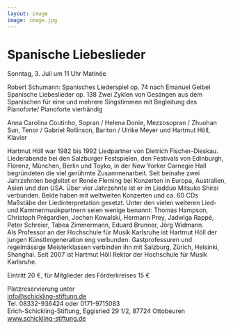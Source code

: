 ```yaml
---
layout: image
image: image.jpg
---
```


# Spanische Liebeslieder
Sonntag, 3. Juli um 11 Uhr Matinée

Robert Schumann:
Spanisches Liederspiel op. 74 nach Emanuel Geibel 
Spanische Liebeslieder op. 138
Zwei Zyklen von Gesängen aus dem Spanischen für eine und mehrere Singstimmen mit Begleitung des Pianoforte/ Pianoforte vierhändig



Anna Carolina Coutinho, Sopran / Helena Donie, Mezzosopran / Zhuohan Sun, Tenor / Gabriel Rollinson, Bariton / Ulrike Meyer und Hartmut Höll, Klavier
  
Hartmut Höll war 1982 bis 1992 Liedpartner von Dietrich Fischer-Dieskau. Liederabende bei den Salzburger Festspielen, den Festivals von Edinburgh, Florenz, München, Berlin und Toyko, in der New Yorker Carnegie Hall begründeten die viel gerühmte Zusammenarbeit. Seit beinahe zwei Jahrzehnten begleitet er Renée Fleming bei Konzerten in Europa, Australien, Asien und den USA. Über vier Jahrzehnte ist er im Liedduo Mitsuko Shirai verbunden. Beide haben mit weltweiten Konzerten und ca. 60 CDs Maßstäbe der Liedinterpretation gesetzt. Unter den vielen weiteren Lied- und Kammermusikpartnern seien wenige benannt: Thomas Hampson, Christoph Prégardien, Jochen Kowalski, Hermann Prey, Jadwiga Rappé, Peter Schreier, Tabea Zimmermann, Eduard Brunner, Jörg Widmann.   
Als Professor an der Hochschule für Musik Karlsruhe ist Hartmut Höll der jungen Künstlergeneration eng verbunden. Gastprofessuren und regelmässige Meisterklassen verbinden ihn mit Salzburg, Zürich, Helsinki, Shanghai. Seit 2007 ist Hartmut Höll Rektor der Hochschule für Musik Karlsruhe.


Eintritt 20 €, für Mitglieder des Förderkreises 15 € 
   
Platzreservierung unter  
info@schickling-stiftung.de  
Tel. 08332-936424 oder 0171-9715083  
Erich-Schickling-Stiftung, Eggisried 29 1/2, 87724 Ottobeuren  
www.schickling-stiftung.de